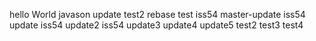 hello
World
javason
update
test2
rebase test iss54
master-update
iss54 update
iss54 update2
iss54 update3
update4
update5
test2
test3
test4
